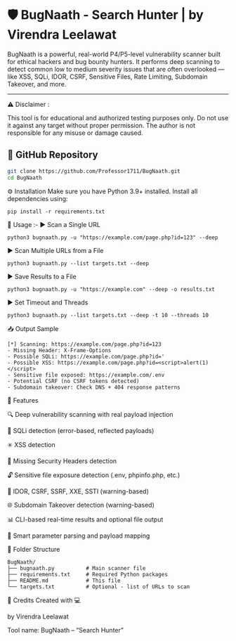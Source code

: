 # 🛡️ BugNaath - Search Hunter | by Virendra Leelawat

BugNaath is a powerful, real-world P4/P5-level vulnerability scanner built for ethical hackers and bug bounty hunters. It performs deep scanning to detect common low to medium severity issues that are often overlooked — like XSS, SQLi, IDOR, CSRF, Sensitive Files, Rate Limiting, Subdomain Takeover, and more.

---

⚠️ Disclaimer :

This tool is for educational and authorized testing purposes only. Do not use it against any target without proper permission. The author is not responsible for any misuse or damage caused.


## 🔗 GitHub Repository
```bash
git clone https://github.com/Professor1711/BugNaath.git
cd BugNaath
```
⚙️ Installation
Make sure you have Python 3.9+ installed.
Install all dependencies using:
```
pip install -r requirements.txt
```
🚀 Usage :-
▶️ Scan a Single URL
```
python3 bugnaath.py -u "https://example.com/page.php?id=123" --deep
```
▶️ Scan Multiple URLs from a File
```
python3 bugnaath.py --list targets.txt --deep
```
▶️ Save Results to a File
```
python3 bugnaath.py -u "https://example.com" --deep -o results.txt
```
▶️ Set Timeout and Threads
```
python3 bugnaath.py --list targets.txt --deep -t 10 --threads 10

```
📥 Output Sample
```
[*] Scanning: https://example.com/page.php?id=123
- Missing Header: X-Frame-Options
- Possible SQLi: https://example.com/page.php?id='
- Possible XSS: https://example.com/page.php?id=<script>alert(1)</script>
- Sensitive file exposed: https://example.com/.env
- Potential CSRF (no CSRF tokens detected)
- Subdomain takeover: Check DNS + 404 response patterns
```
🧠 Features

🔍 Deep vulnerability scanning with real payload injection

🧬 SQLi detection (error-based, reflected payloads)

✳️ XSS detection

🛑 Missing Security Headers detection

🔓 Sensitive file exposure detection (.env, phpinfo.php, etc.)

🔐 IDOR, CSRF, SSRF, XXE, SSTI (warning-based)

🌐 Subdomain Takeover detection (warning-based)

📊 CLI-based real-time results and optional file output

🧠 Smart parameter parsing and payload mapping


📁 Folder Structure
```
BugNaath/
├── bugnaath.py          # Main scanner file
├── requirements.txt     # Required Python packages
├── README.md            # This file
└── targets.txt          # Optional - list of URLs to scan
```
💬 Credits
Created with 💻 

by Virendra Leelawat

Tool name: BugNaath – “Search Hunter”
